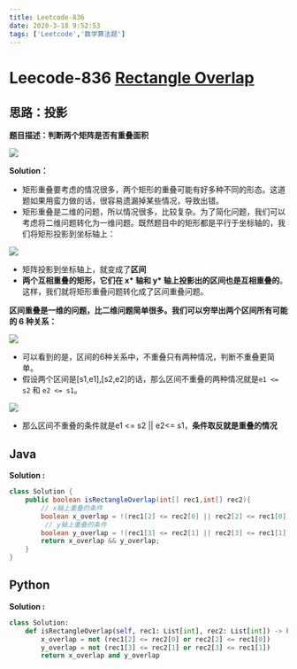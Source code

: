 ```yaml
---
title: Leetcode-836
date: 2020-3-18 9:52:53
tags: ['Leetcode','数学算法题']
---
```


# Leecode-836 [Rectangle Overlap](https://leetcode-cn.com/problems/rectangle-overlap/)

## 思路：投影

**题目描述：判断两个矩阵是否有重叠面积**

![](https://zhuuu-bucket.oss-cn-beijing.aliyuncs.com/img/20200318094941.jpg)

<!--more-->

**Solution：**

- 矩形重叠要考虑的情况很多，两个矩形的重叠可能有好多种不同的形态。这道题如果用蛮力做的话，很容易遗漏掉某些情况，导致出错。
- 矩形重叠是二维的问题，所以情况很多，比较复杂。为了简化问题，我们可以考虑将二维问题转化为一维问题。既然题目中的矩形都是平行于坐标轴的，我们将矩形投影到坐标轴上：


![](https://zhuuu-bucket.oss-cn-beijing.aliyuncs.com/img/20200318094941.jpg)

- 矩阵投影到坐标轴上，就变成了**区间**
- **两个互相重叠的矩形，它们在 x\* 轴和 y\* 轴上投影出的区间也是互相重叠的**。这样，我们就将矩形重叠问题转化成了区间重叠问题。

**区间重叠是一维的问题，比二维问题简单很多。我们可以穷举出两个区间所有可能的 6 种关系：**

![](https://zhuuu-bucket.oss-cn-beijing.aliyuncs.com/img/20200318095134.jpg)

- 可以看到的是，区间的6种关系中，不重叠只有两种情况，判断不重叠更简单。
- 假设两个区间是[s1,e1],[s2,e2]的话，那么区间不重叠的两种情况就是`e1 <= s2` 和 `e2 <= s1`。

![](https://zhuuu-bucket.oss-cn-beijing.aliyuncs.com/img/20200318095306.jpg)

- 那么区间不重叠的条件就是e1 <= s2 || e2<= s1，**条件取反就是重叠的情况**

## Java

**Solution :**

```java
class Solution {
    public boolean isRectangleOverlap(int[] rec1,int[] rec2){
        // x轴上重叠的条件
        boolean x_overlap = !(rec1[2] <= rec2[0] || rec2[2] <= rec1[0]);
         // y轴上重叠的条件
        boolean y_overlap = !(rec1[3] <= rec2[1] || rec2[3] <= rec1[1]);
        return x_overlap && y_overlap;
    }
}
```



## Python 

**Solution :**

```python
class Solution:
    def isRectangleOverlap(self, rec1: List[int], rec2: List[int]) -> bool:
        x_overlap = not (rec1[2] <= rec2[0] or rec2[2] <= rec1[0])
        y_overlap = not (rec1[3] <= rec2[1] or rec2[3] <= rec1[1])
        return x_overlap and y_overlap
```



